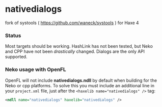 nativedialogs
========

fork of systools ( https://github.com/waneck/systools ) for Haxe 4


### Status ###
Most targets should be working. HashLink has not been tested, but Neko and CPP have not been _drastically_ changed. Dialogs are the only API supported.

### Neko usage with OpenFL ###
OpenFL will not include **nativedialogs.ndll** by default when building for the Neko or cpp platforms. To solve this you must include an additional line in your `project.xml` file, just after the `<haxelib name="nativedialogs" />` tag:
```xml
<ndll name="nativedialogs" haxelib="nativedialogs" />
```
